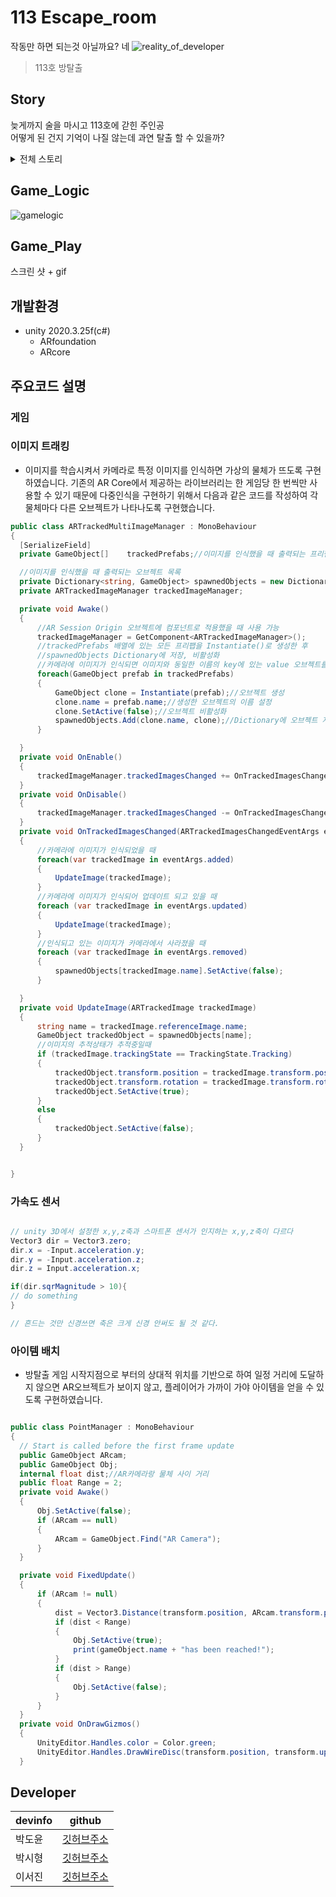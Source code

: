 # 113 Escape_room
작동만 하면 되는것 아닐까요?  네
![reality_of_developer](https://user-images.githubusercontent.com/77565951/149667849-bca4690b-eb90-4e5e-930d-55c66f0f4784.gif)   

> 113호 방탈출

## Story
늦게까지 술을 마시고 113호에 갇힌 주인공   
어떻게 된 건지 기억이 나질 않는데 과연 탈출 할 수 있을까?
<details>
<summary>전체 스토리</summary>
<div markdown="1">

3줄 요약
 1. 병규가 평소 자신을 괴롭히는 희종을 가두려고 함
 2. 그러나 희종은 병규의 계획을 알고 먼저 탈출
 3. 영문도 모른채 주인공이 갇혔으나 탈출

 평소에 병규를 괴롭히는 병규, 3분반 술자리 이후 병규가 술에 취한 희종을 가두기 위해 비밀번호를 설정하고 분반에 가두려고 한다.
 3분반에 들어가는 것까지 확인을 했지만 희종은 병규의 계획을 이미 알고 있어서 바로 탈출했다. 그러나 주인공이 우연히 113호에 들어가 갇히게 되는데 병규는 이 사실을 모른다. 주인공은 누가 가둔지 모른채 자신을 가둔 범인과 병규가 설정한 비밀번호의 단서를 찾아서 탈출한다.
 
 
 *이 내용은 실화와 0.1%만 관련있음을 알려드립니다*
 

</div>
</details>   


## Game_Logic   
![gamelogic](https://user-images.githubusercontent.com/77565951/149778113-75bfa07e-9285-4b56-b92b-1b0d1acaa655.jpg)


## Game_Play

스크린 샷 + gif

## 개발환경
- unity 2020.3.25f(c#)
  * ARfoundation
  * ARcore

## 주요코드 설명

### 게임 

### 이미지 트래킹
  + 이미지를 학습시켜서 카메라로 특정 이미지를 인식하면 가상의 물체가 뜨도록 구현하였습니다. 기존의 AR Core에서 제공하는 라이브러리는 한 게임당 한 번씩만 사용할 수 있기 때문에 다중인식을 구현하기 위해서 다음과 같은 코드를 작성하여 각 물체마다 다른 오브젝트가 나타나도록 구현했습니다.

  ```cs
public class ARTrackedMultiImageManager : MonoBehaviour
{
    [SerializeField]
    private GameObject[]    trackedPrefabs;//이미지를 인식했을 때 출력되는 프리팹 목록

    //이미지를 인식했을 때 출력되는 오브젝트 목록
    private Dictionary<string, GameObject> spawnedObjects = new Dictionary<string, GameObject>();
    private ARTrackedImageManager trackedImageManager;

    private void Awake()
    {
        //AR Session Origin 오브젝트에 컴포넌트로 적용했을 때 사용 가능
        trackedImageManager = GetComponent<ARTrackedImageManager>();
        //trackedPrefabs 배열에 있는 모든 프리팹을 Instantiate()로 생성한 후
        //spawnedObjects Dictionary에 저장, 비활성화
        //카메라에 이미지가 인식되면 이미지와 동일한 이름의 key에 있는 value 오브젝트를 출력
        foreach(GameObject prefab in trackedPrefabs)
        {
            GameObject clone = Instantiate(prefab);//오브젝트 생성
            clone.name = prefab.name;//생성한 오브젝트의 이름 설정
            clone.SetActive(false);//오브젝트 비활성화
            spawnedObjects.Add(clone.name, clone);//Dictionary에 오브젝트 저장
        }

    }
    private void OnEnable()
    {
        trackedImageManager.trackedImagesChanged += OnTrackedImagesChanged;
    }
    private void OnDisable()
    {
        trackedImageManager.trackedImagesChanged -= OnTrackedImagesChanged;
    }
    private void OnTrackedImagesChanged(ARTrackedImagesChangedEventArgs eventArgs)
    {
        //카메라에 이미지가 인식되었을 때
        foreach(var trackedImage in eventArgs.added)
        {
            UpdateImage(trackedImage);
        }
        //카메라에 이미지가 인식되어 업데이트 되고 있을 때
        foreach (var trackedImage in eventArgs.updated)
        {
            UpdateImage(trackedImage);
        }
        //인식되고 있는 이미지가 카메라에서 사라졌을 때
        foreach (var trackedImage in eventArgs.removed)
        {
            spawnedObjects[trackedImage.name].SetActive(false);
        }

    }
    private void UpdateImage(ARTrackedImage trackedImage)
    {
        string name = trackedImage.referenceImage.name;
        GameObject trackedObject = spawnedObjects[name];
        //이미지의 추적상태가 추적중일때
        if (trackedImage.trackingState == TrackingState.Tracking)
        {
            trackedObject.transform.position = trackedImage.transform.position;
            trackedObject.transform.rotation = trackedImage.transform.rotation;
            trackedObject.SetActive(true);
        }
        else
        {
            trackedObject.SetActive(false);
        }
    }


}
  ```
### 가속도 센서
```cs

// unity 3D에서 설정한 x,y,z축과 스마트폰 센서가 인지하는 x,y,z축이 다르다
Vector3 dir = Vector3.zero;
dir.x = -Input.acceleration.y;
dir.y = -Input.acceleration.z;
dir.z = Input.acceleration.x;

if(dir.sqrMagnitude > 10){
// do something
}

// 흔드는 것만 신경쓰면 축은 크게 신경 안써도 될 것 같다.

```

### 아이템 배치
  + 방탈출 게임 시작지점으로 부터의 상대적 위치를 기반으로 하여 일정 거리에 도달하지 않으면 AR오브젝트가 보이지 않고, 플레이어가 가까이 가야 아이템을 얻을 수 있도록 구현하였습니다.

  ```cs

public class PointManager : MonoBehaviour
{
    // Start is called before the first frame update
    public GameObject ARcam;
    public GameObject Obj;
    internal float dist;//AR카메라랑 물체 사이 거리
    public float Range = 2;
    private void Awake()
    {
        Obj.SetActive(false);
        if (ARcam == null)
        {
            ARcam = GameObject.Find("AR Camera");
        }
    }

    private void FixedUpdate()
    {
        if (ARcam != null)
        {
            dist = Vector3.Distance(transform.position, ARcam.transform.position);
            if (dist < Range)
            {
                Obj.SetActive(true);
                print(gameObject.name + "has been reached!");
            }
            if (dist > Range)
            {
                Obj.SetActive(false);
            }
        }
    }
    private void OnDrawGizmos()
    {
        UnityEditor.Handles.color = Color.green;
        UnityEditor.Handles.DrawWireDisc(transform.position, transform.up, Range);
    }


  ```

## Developer

| devinfo | github |
| ------ | ------ |
| 박도윤 | [깃허브주소](https://github.com/victoria0406) |
| 박시형 | [깃허브주소](https://github.com/sihyeong671) |
| 이서진 | [깃허브주소](https://github.com/metamong-Hi) |

